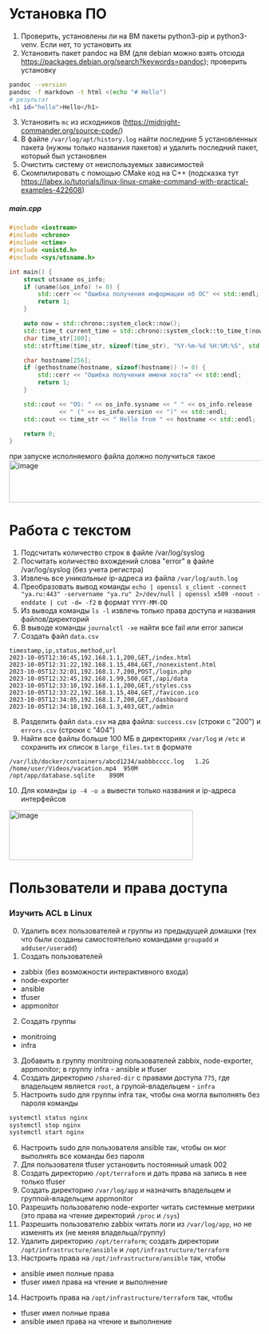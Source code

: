 # Установка ПО
1) Проверить, установлены ли на ВМ пакеты python3-pip и python3-venv. Если нет, то установить их
2) Установить пакет pandoc на ВМ (для debian можно взять отсюда https://packages.debian.org/search?keywords=pandoc); проверить установку
```bash
pandoc --version
pandoc -f markdown -t html <(echo "# Hello")
# результат
<h1 id="hello">Hello</h1>
```
3) Установить `mc` из исходников (https://midnight-commander.org/source-code/)
4) В файле `/var/log/apt/history.log` найти последние 5 установленных пакета (нужны только названия пакетов) и удалить последний пакет, который был установлен
5) Очистить систему от неиспользуемых зависимостей
6) Скомпилировать с помощью CMake код на C++ (подсказка тут https://labex.io/tutorials/linux-linux-cmake-command-with-practical-examples-422608) 
##### main.cpp
```cpp
#include <iostream>
#include <chrono>
#include <ctime>
#include <unistd.h>
#include <sys/utsname.h>

int main() {
    struct utsname os_info;
    if (uname(&os_info) != 0) {
        std::cerr << "Ошибка получения информации об ОС" << std::endl;
        return 1;
    }

    auto now = std::chrono::system_clock::now();
    std::time_t current_time = std::chrono::system_clock::to_time_t(now);
    char time_str[100];
    std::strftime(time_str, sizeof(time_str), "%Y-%m-%d %H:%M:%S", std::localtime(&current_time));

    char hostname[256];
    if (gethostname(hostname, sizeof(hostname)) != 0) {
        std::cerr << "Ошибка получения имени хоста" << std::endl;
        return 1;
    }

    std::cout << "OS: " << os_info.sysname << " " << os_info.release
              << " (" << os_info.version << ")" << std::endl;
    std::cout << time_str << " Hello from " << hostname << std::endl;

    return 0;
}
```

при запуске исполняемого файла должно получиться такое
<img width="741" height="84" alt="image" src="https://github.com/user-attachments/assets/79f9e163-be5e-40b0-beca-cd163350df3d" />

# Работа с текстом
1) Подсчитать количество строк в файле /var/log/syslog
2) Посчитать количество вхождений слова "error" в файле /var/log/syslog (без учета регистра)
3) Извлечь все _уникальные_ ip-адреса из файла `/var/log/auth.log`
4) Преобразовать вывод команды 
`
echo | openssl s_client -connect "ya.ru:443" -servername "ya.ru" 2>/dev/null | openssl x509 -noout -enddate | cut -d= -f2
`
в формат `YYYY-MM-DD`
5) Из вывода команды `ls -l` извлечь только права доступа и названия файлов/директорий
6) В выводе команды `journalctl -xe` найти все fail или error записи
7) Создать файл `data.csv`
```csv
timestamp,ip,status,method,url
2023-10-05T12:30:45,192.168.1.1,200,GET,/index.html
2023-10-05T12:31:22,192.168.1.15,404,GET,/nonexistent.html
2023-10-05T12:32:01,192.168.1.7,200,POST,/login.php
2023-10-05T12:32:45,192.168.1.99,500,GET,/api/data
2023-10-05T12:33:10,192.168.1.1,200,GET,/styles.css
2023-10-05T12:33:22,192.168.1.15,404,GET,/favicon.ico
2023-10-05T12:34:05,192.168.1.7,200,GET,/dashboard
2023-10-05T12:34:18,192.168.1.3,403,GET,/admin
```
8) Разделить файл `data.csv` на два файла: `success.csv` (строки с "200") и `errors.csv` (строки с "404")
9) Найти все файлы больше 100 МБ в директориях `/var/log` и `/etc` и сохранить их список в `large_files.txt` в формате
```text
/var/lib/docker/containers/abcd1234/aabbbcccc.log	1.2G
/home/user/Videos/vacation.mp4	950M
/opt/app/database.sqlite	890M
```
10) Для команды `ip -4 -o a` вывести только названия и ip-адреса интерфейсов
<img width="368" height="100" alt="image" src="https://github.com/user-attachments/assets/2d33394f-2015-415f-b659-ac40e3c6f8c8" />

# Пользователи и права доступа
### Изучить ACL в Linux
0) Удалить всех пользователей и группы из предыдущей домашки (тех что были созданы самостоятельно командами `groupadd` и `adduser/useradd`)
1) Создать пользователей
- zabbix (без возможности интерактивного входа)
- node-exporter
- ansible
- tfuser
- appmonitor
2) Создать группы
- monitroing
- infra
3) Добавить в группу monitroing пользователей zabbix, node-exporter, appmonitor; в группу infra - ansible и tfuser
4) Создать директорию `/shared-dir` с правами доступа `775`, где владельцем является `root`, а групой-владельцем - `infra`
5) Настроить sudo для группы infra так, чтобы она могла выполнять без пароля команды
```bash
systemctl status nginx
systemctl stop nginx
systemctl start nginx
```
6) Настроить sudo для пользователя ansible так, чтобы он мог выполнять все команды без пароля
7) Для пользователя tfuser установить постоянный umask 002
8) Создать директорию `/opt/terraform` и дать права на запись в нее только tfuser
9) Создать директорию `/var/log/app` и назначить владельцем и группой-владельцем appmonitor
10) Разрешить пользователю node-exporter читать системные метрики (это права на чтение директорий `/proc` и `/sys`)
11) Разрешить пользователю zabbix читать логи из `/var/log/app`, но не изменять их (не меняя владельца/группу)
12) Удалить директорию `/opt/terraform`; создать директории `/opt/infrastructure/ansible` и `/opt/infrastructure/terraform`
13) Настроить права на `/opt/infrastructure/ansible` так, чтобы
- ansible имел полные права
- tfuser имел права на чтение и выполнение
14) Настроить права на `/opt/infrastructure/terraform` так, чтобы
- tfuser имел полные права
- ansible имел права на чтение и выполнение
